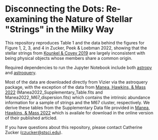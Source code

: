 # Disconnecting the Dots: Re-examining the Nature of Stellar "Strings" in the Milky Way

This repository reproduces Table 1 and the data behind the figures for Figure 1, 2, 3, and 4 in Zucker, Peek & Loebman 2022, showing that the stellar strings from [Kounkel & Covey 2019](https://doi.org/10.3847/1538-3881/ab339a) are largely inconsistent with being physical objects whose members share a common origin. 

Required dependencies to run the Jupyter Notebook include both [astropy](https://docs.astropy.org/en/stable/install.html) and [astroquery](https://astroquery.readthedocs.io/en/latest/#installation). 

Most of the data are downloaded directly from Vizier via the astroquery package, with the exception of the data from [Manea, Hawkins, & Mass 2022]( https://doi.org/10.1093/mnras/stac236) (Manea2022_Supplementary_Table.fits and Manea2022_M67_dispersion.fits) which contains the intrinsic abundance information for a sample of strings and the M67 cluster, respectively. We derive these tables from the Supplementary Data file provided in [Manea, Hawkins, & Mass 2022]( https://doi.org/10.1093/mnras/stac236) which is availale for download in the online version of their published articled.  

If you have questions about this repository, please contact Catherine Zucker (czucker@stsci.edu).

